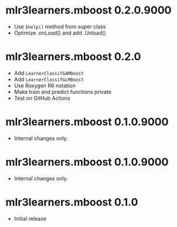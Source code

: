 # mlr3learners.mboost 0.2.0.9000

- Use `$help()` method from super class
- Optimize .onLoad() and add .Unload()

# mlr3learners.mboost 0.2.0

- Add `LearnerClassifGAMBoost`
- Add `LearnerClassifGLMBoost`
- Use Roxygen R6 notation
- Make train and predict functions private
- Test on GitHub Actions

# mlr3learners.mboost 0.1.0.9000

- Internal changes only.


# mlr3learners.mboost 0.1.0.9000

- Internal changes only.

# mlr3learners.mboost 0.1.0

- Initial release
